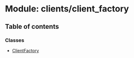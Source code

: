 # Module: clients/client\_factory

## Table of contents

### Classes

- [ClientFactory](../classes/clients_client_factory.ClientFactory.md)
